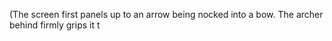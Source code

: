 (The screen first panels up to an arrow being nocked into a bow. The archer behind firmly grips it t